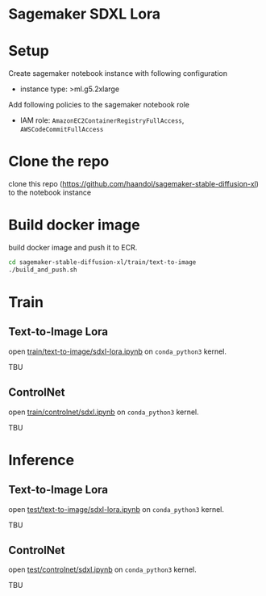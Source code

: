 # Sagemaker SDXL Lora

# Setup

Create sagemaker notebook instance with following configuration

- instance type: >ml.g5.2xlarge

Add following policies to the sagemaker notebook role

- IAM role: `AmazonEC2ContainerRegistryFullAccess`, `AWSCodeCommitFullAccess`

# Clone the repo

clone this repo (https://github.com/haandol/sagemaker-stable-diffusion-xl) to the notebook instance

# Build docker image

build docker image and push it to ECR.

```bash
cd sagemaker-stable-diffusion-xl/train/text-to-image
./build_and_push.sh
```

# Train

## Text-to-Image Lora

open [train/text-to-image/sdxl-lora.ipynb](/notebook/train/text-to-image/sdxl-lora.ipynb) on `conda_python3` kernel.

TBU

## ControlNet

open [train/controlnet/sdxl.ipynb](/notebook/train/controlnet/sdxl.ipynb) on `conda_python3` kernel.

TBU

# Inference

## Text-to-Image Lora

open [test/text-to-image/sdxl-lora.ipynb](/notebook/test/text-to-image/sdxl-lora.ipynb) on `conda_python3` kernel.

TBU

## ControlNet

open [test/controlnet/sdxl.ipynb](/notebook/test/controlnet/sdxl.ipynb) on `conda_python3` kernel.

TBU
